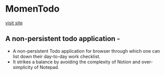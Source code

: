 # MomenTodo

[visit site](https://phenomenal-hotteok-3af725.netlify.app/)

## A non-persistent todo application -

- A non-persistent Todo application for browser through which one can list down their day-to-day work checklist.
- It strikes a balance by avoiding the complexity of Notion and over-simplicity of Notepad.
